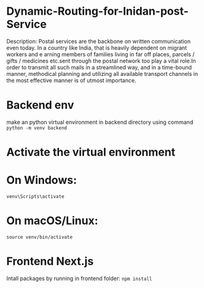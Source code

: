 # Dynamic-Routing-for-Inidan-post-Service

Description: Postal services are the backbone on written communication even today. In a country like India, that is heavily dependent on migrant workers and e arning members of families living in far off places, parcels / gifts / medicines etc.sent through the postal network too play a vital role.In order to transmit all such mails in a streamlined way, and in a time-bound manner, methodical planning and utilizing all available transport channels in the most effective manner is of utmost importance.

# Backend env
make an python virtual environment in backend directory using command 
`python -m venv backend`

# Activate the virtual environment
# On Windows:
`venv\Scripts\activate`
# On macOS/Linux:
`source venv/bin/activate`

# Frontend Next.js
Intall packages by running in frontend folder:
`npm install`
